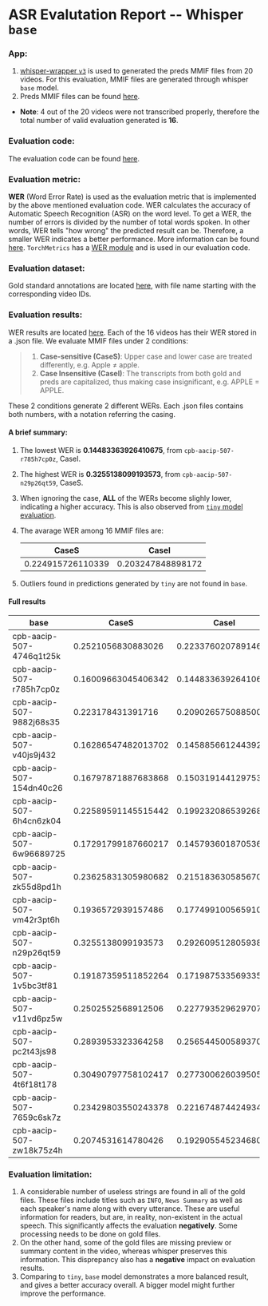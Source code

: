 # ASR Evalutation Report -- Whisper `base`

### App:
1. [whisper-wrapper `v3`](https://github.com/clamsproject/app-whisper-wrapper) is used to generated the preds MMIF files from 20 videos. For this evaluation, MMIF files are generated through whisper `base` model. 
2. Preds MMIF files can be found [here](https://github.com/clamsproject/aapb-evaluations/tree/2-asr-eval/asr_eval/preds%40whisper-wrapper-base%40aapb-collaboration-21).
* **Note**: 4 out of the 20 videos were not transcribed properly, therefore the total number of valid evaluation generated is **16**.

### Evaluation code: 
The evaluation code can be found [here](https://github.com/clamsproject/aapb-evaluations/tree/2-asr-eval/asr_eval).

### Evaluation metric: 
**WER** (Word Error Rate) is used as the evaluation metric that is implemented by the above mentioned evaluation code. WER calculates the accuracy of Automatic Speech Recognition (ASR) on the word level. To get a WER, the number of errors is divided by the number of total words spoken. In other words, WER tells "how wrong" the predicted result can be. Therefore, a smaller WER indicates a better performance. More information can be found [here](https://en.wikipedia.org/wiki/Word_error_rate).
`TorchMetrics` has a [WER module](https://torchmetrics.readthedocs.io/en/stable/text/word_error_rate.html) and is used in our evaluation code.

### Evaluation dataset: 
Gold standard annotations are located [here](https://github.com/clamsproject/aapb-collaboration/tree/21-undocumented-changes/21), with file name starting with the corresponding video IDs.

### Evaluation results: 
WER results are located [here](https://github.com/clamsproject/aapb-evaluations/tree/2-asr-eval/asr_eval/wer_base_results). Each of the 16 videos has their WER stored in a .json file.
We evaluate MMIF files under 2 conditions:
>1. **Case-sensitive (CaseS)**: Upper case and lower case are treated differently, e.g. Apple ≠ apple. 
>2. **Case Insensitive (CaseI)**: The transcripts from both gold and preds are capitalized, thus making case insignificant, e.g. APPLE = APPLE.

These 2 conditions generate 2 different WERs. Each .json files contains both numbers, with a notation referring the casing.

#### A brief summary:
1. The lowest WER is **0.14483363926410675**, from `cpb-aacip-507-r785h7cp0z`, CaseI.
2. The highest WER is **0.3255138099193573**, from `cpb-aacip-507-n29p26qt59`, CaseS. 
3. When ignoring the case, **ALL** of the WERs become slighly lower, indicating a higher accuracy. This is also observed from [`tiny` model evaluation](https://github.com/clamsproject/aapb-evaluations/blob/2-asr-eval/asr_eval/report-20230725-preds%40whisper-wrapper-tiny%40aapb-collaboration-21.md).
4. The avarage WER among 16 MMIF files are:
   
    | CaseS | CaseI |
    | :---: | :---: |
    | 0.224915726110339| 0.203247848898172 |
5. Outliers found in predictions generated by `tiny` are not found in `base`. 

#### Full results
| base | CaseS | CaseI |
| --- | --- | --- |
| cpb-aacip-507-4746q1t25k | 0.2521056830883026 | 0.22337602078914642 |
| cpb-aacip-507-r785h7cp0z | 0.16009663045406342 | 0.14483363926410675 |
| cpb-aacip-507-9882j68s35 | 0.223178431391716 | 0.20902657508850098 |
| cpb-aacip-507-v40js9j432 | 0.16286547482013702 | 0.1458856612443924 |
| cpb-aacip-507-154dn40c26 | 0.16797871887683868 | 0.1503191441297531 |
| cpb-aacip-507-6h4cn6zk04 | 0.22589591145515442 | 0.1992320865392685 |
| cpb-aacip-507-6w96689725 | 0.17291799187660217 | 0.1457936018705368 |
| cpb-aacip-507-zk55d8pd1h | 0.23625831305980682 | 0.21518363058567047 |
| cpb-aacip-507-vm42r3pt6h | 0.1936572939157486 | 0.17749910056591034 |
| cpb-aacip-507-n29p26qt59 | 0.3255138099193573 | 0.2926095128059387 |
| cpb-aacip-507-1v5bc3tf81 | 0.19187359511852264 | 0.17198753356933594 |
| cpb-aacip-507-v11vd6pz5w | 0.2502552568912506 | 0.22779352962970734 |
| cpb-aacip-507-pc2t43js98 | 0.2893953323364258 | 0.2565445005893707 |
| cpb-aacip-507-4t6f18t178 | 0.30490797758102417 | 0.277300626039505 |
| cpb-aacip-507-7659c6sk7z | 0.23429803550243378 | 0.2216748744249344 |
| cpb-aacip-507-zw18k75z4h | 0.2074531614780426 | 0.19290554523468018 |



### Evaluation limitation: 
1. A considerable number of useless strings are found in all of the gold files. These files include titles such as `INFO`, `News Summary` as well as each speaker's name along with every utterance. These are useful information for readers, but are, in reality, non-existent in the actual speech. This significantly affects the evaluation **negatively**. Some processing needs to be done on gold files.
2. On the other hand, some of the gold files are missing preview or summary content in the video, whereas whisper preserves this information. This disprepancy also has a **negative** impact on evaluation results. 
3. Comparing to `tiny`, `base` model demonstrates a more balanced result, and gives a better accuracy overall. A bigger model might further improve the performance.
